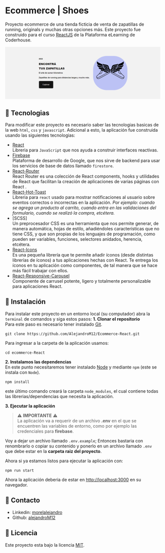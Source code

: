 # Ecommerce | Shoes
Proyecto ecommerce de una tienda ficticia de venta de zapatillas de running, originals y muchas otras opciones más.
Este proyecto fue construido para el curso [ReactJS](https://www.coderhouse.com/online/reactjs) de la Plataforma eLearning de Coderhouse.

[![image cover](/public/banner-ecommerce.png)](https://youtu.be/BChREjBDpNA)

## :nut_and_bolt: Tecnologias
Para modificar este proyecto es necesario saber las tecnologias basicas de la web `html`, `css` y `javascript`. Adicional a esto, la aplicación fue construida usando las siguientes tecnologias:

* [React](https://reactjs.org/) \
Libreria para `JavaScript` que nos ayuda a construir interfaces reactivas.
* [Firebase](https://firebase.google.com/) \
Plataforma de desarrollo de Google, que nos sirve de backend para usar los servicios de base de datos llamado `firestore`.
* [React-Router](https://reactrouter.com/docs/en/v6) \
React Router es una colección de  React components, hooks y utilidades de React que facilitan la creación de aplicaciones de varias páginas con React .
* [React-Hot-Toast](https://react-hot-toast.com/) \
Libreria para `react` usado para mostrar notificaciones al usuario sobre eventos correctos o incorrectas en la aplicación. *Por ejemplo: cuando se agrega un producto al carrito, cuando entra en las validaciones del formulario, cuando se realizó la compra, etcétera.*
* [SCSS] \
Un preprocesador CSS es una herramienta que nos permite generar, de manera automática, hojas de estilo, añadiéndoles características que no tiene CSS, y que son propias de los lenguajes de programación, como pueden ser variables, funciones, selectores anidados, herencia, etcétera.
* [React-Icons](https://react-icons.github.io/react-icons/)\
Es una pequeña librería que te permite añadir íconos (desde distintas librerías de íconos) a tus aplicaciones hechas con React. Te entrega los íconos en tu aplicación como componentes, de tal manera que se hace más fácil trabajar con ellos.
* [React-Responsive-Carousel](http://react-responsive-carousel.js.org/) \
Componente de carrusel potente, ligero y totalmente personalizable para aplicaciones React.

## :rocket: Instalación
Para instalar este proyecto en un entorno local (su computador) abra la `terminal` de comandos y siga estos pasos:
**1. Clonar el repositorio** \
Para este paso es necesario tener instalado [Git](https://git-scm.com/).
``` shell
git clone https://github.com/AlejandroM12/Ecommerce-React.git
```
Para ingresar a la carpeta de la aplicación usamos:
``` shell
cd ecommerce-React
```
**2. Instalamos las dependencias**\
En este punto necesitaremos tener instalado [Node](https://nodejs.org/en/) y mediante `npm` (este se instala con `Node`).
```
npm install
```
este último comando creará la carpeta `node_modules`, el cual contiene todas las librerias/dependencias que necesita la aplicación.

**3. Ejecutar la aplicación**

> :warning: **IMPORTANTE** :warning: \
> La aplicación va a requerir de un archivo **.env** en el que se encuentren las variables de entorno, como por ejemplo las credenciales para **firebase**.

Voy a dejar un archivo llamado `.env.example`; Entonces bastaria con renombrarlo o copiar su contenido y ponerlo en un archivo llamado `.env` que debe estar en la **carpeta raiz del proyecto**.

Ahora si ya estamos listos para ejecutar la aplicación con:

``` shell
npm run start
```
Ahora la aplicación deberia de estar en [http://localhost:3000](http://localhost:3000) en su navegador.

## :wave: Contacto
* Linkedin: [morelalejandro](https://www.linkedin.com/in/morelalejandro/)
* Github: [alejandroM12](https://github.com/AlejandroM12)

## :page_facing_up: Licencia
Este proyecto esta bajo la licencia [MIT](/LICENCE).